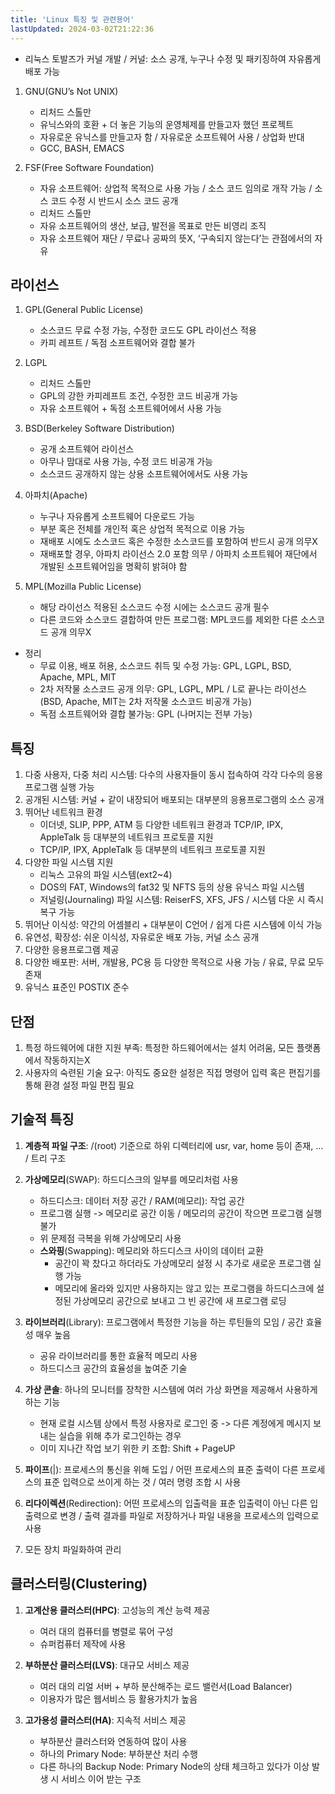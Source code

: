 ```yaml
---
title: 'Linux 특징 및 관련용어'
lastUpdated: 2024-03-02T21:22:36
---
```


- 리눅스 토발즈가 커널 개발 / 커널: 소스 공개, 누구나 수정 및 패키징하여 자유롭게 배포 가능

1. GNU(GNU’s Not UNIX)
   - 리처드 스톨만
   - 유닉스와의 호환 + 더 놓은 기능의 운영체제를 만들고자 했던 프로젝트
   - 자유로운 유닉스를 만들고자 함 / 자유로운 소프트웨어 사용 / 상업화 반대
   - GCC, BASH, EMACS
  
2. FSF(Free Software Foundation)
   * 자유 소프트웨어: 상업적 목적으로 사용 가능 / 소스 코드 임의로 개작 가능 / 소스 코드 수정 시 반드시 소스 코드
   공개
   - 리처드 스톨만
   - 자유 소프트웨어의 생산, 보급, 발전을 목표로 만든 비영리 조직
   - 자유 소프트웨어 재단 / 무료나 공짜의 뜻X, ‘구속되지 않는다’는 관점에서의 자유
  
## 라이선스

1. GPL(General Public License)
   - 소스코드 무료 수정 가능, 수정한 코드도 GPL 라이선스 적용
   - 카피 레프트 / 독점 소프트웨어와 결합 불가
  
2. LGPL
   - 리처드 스톨만
   - GPL의 강한 카피레프트 조건, 수정한 코드 비공개 가능
   - 자유 소프트웨어 + 독점 소프트웨어에서 사용 가능
  
3. BSD(Berkeley Software Distribution)
   - 공개 소프트웨어 라이선스
   - 아무나 맘대로 사용 가능, 수정 코드 비공개 가능
   - 소스코드 공개하지 않는 상용 소프트웨어에서도 사용 가능
  
4. 아파치(Apache)
   - 누구나 자유롭게 소프트웨어 다운로드 가능
   - 부분 혹은 전체를 개인적 혹은 상업적 목적으로 이용 가능
   - 재배포 시에도 소스코드 혹은 수정한 소스코드를 포함하여 반드시 공개 의무X
   - 재배포할 경우, 아파치 라이선스 2.0 포함 의무 / 아파치 소프트웨어 재단에서 개발된 소프트웨어임을 명확히
   밝혀야 함

5. MPL(Mozilla Public License)
   - 해당 라이선스 적용된 소스코드 수정 시에는 소스코드 공개 필수
   - 다른 코드와 소스코드 결합하여 만든 프로그램: MPL코드를 제외한 다른 소스코드 공개 의무X
  
* 정리
  - 무료 이용, 배포 허용, 소스코드 취득 및 수정 가능: GPL, LGPL, BSD, Apache, MPL, MIT
  - 2차 저작물 소스코드 공개 의무: GPL, LGPL, MPL / L로 끝나는 라이선스
  (BSD, Apache, MIT는 2차 저작물 소스코드 비공개 가능)
  - 독점 소프트웨어와 결합 불가능: GPL (나머지는 전부 가능)

## 특징

1. 다중 사용자, 다중 처리 시스템: 다수의 사용자들이 동시 접속하여 각각 다수의 응용프로그램 실행 가능
2. 공개된 시스템: 커널 + 같이 내장되어 배포되는 대부분의 응용프로그램의 소스 공개
3. 뛰어난 네트워크 환경
   - 이더넷, SLIP, PPP, ATM 등 다양한 네트워크 환경과 TCP/IP, IPX, AppleTalk 등 대부분의 네트워크 프로토콜
   지원
   - TCP/IP, IPX, AppleTalk 등 대부분의 네트워크 프로토콜 지원
4. 다양한 파일 시스템 지원
   - 리눅스 고유의 파일 시스템(ext2~4)
   - DOS의 FAT, Windows의 fat32 및 NFTS 등의 상용 유닉스 파일 시스템
   - 저널링(Journaling) 파일 시스템: ReiserFS, XFS, JFS / 시스템 다운 시 즉시 복구 가능
5. 뛰어난 이식성: 약간의 어셈블리 + 대부분이 C언어 / 쉽게 다른 시스템에 이식 가능
6. 유연성, 확장성: 쉬운 이식성, 자유로운 배포 가능, 커널 소스 공개
7. 다양한 응용프로그램 제공
8. 다양한 배포판: 서버, 개발용, PC용 등 다양한 목적으로 사용 가능 / 유료, 무료 모두 존재
9. 유닉스 표준인 POSTIX 준수

## 단점

1. 특정 하드웨어에 대한 지원 부족: 특정한 하드웨어에서는 설치 어려움, 모든 플랫폼에서 작동하지는X
2. 사용자의 숙련된 기술 요구: 아직도 중요한 설정은 직접 명령어 입력 혹은 편집기를 통해 환경 설정 파일 편집 필요

## 기술적 특징

1. **계층적 파일 구조**: /(root) 기준으로 하위 디렉터리에 usr, var, home 등이 존재, ... / 트리 구조

2. **가상메모리**(SWAP): 하드디스크의 일부를 메모리처럼 사용
   - 하드디스크: 데이터 저장 공간 / RAM(메모리): 작업 공간
   - 프로그램 실행 -> 메모리로 공간 이동 / 메모리의 공간이 작으면 프로그램 실행 불가
   - 위 문제점 극복을 위해 가상메모리 사용
   * **스와핑**(Swapping): 메모리와 하드디스크 사이의 데이터 교환
     - 공간이 꽉 찼다고 하더라도 가상메모리 설정 시 추가로 새로운 프로그램 실행 가능
     - 메모리에 올라와 있지만 사용하지는 않고 있는 프로그램을 하드디스크에 설정된 가상메모리 공간으로 보내고 그
     빈 공간에 새 프로그램 로딩

3. **라이브러리**(Library): 프로그램에서 특정한 기능을 하는 루틴들의 모임 / 공간 효율성 매우 높음
   - 공유 라이브러리를 통한 효율적 메모리 사용
   - 하드디스크 공간의 효율성을 높여준 기술

4. **가상 콘솔**: 하나의 모니터를 장착한 시스템에 여러 가상 화면을 제공해서 사용하게 하는 기능
   - 현재 로컬 시스템 상에서 특정 사용자로 로그인 중 -> 다른 계정에게 메시지 보내는 실습을 위해 추가
   로그인하는 경우
   - 이미 지나간 작업 보기 위한 키 조합: Shift + PageUP

5. **파이프**(|): 프로세스의 통신을 위해 도입 / 어떤 프로세스의 표준 출력이 다른 프로세스의 표준 입력으로 쓰이게 하는 것 / 여러 명령 조합 시 사용

6. **리다이렉션**(Redirection): 어떤 프로세스의 입출력을 표춘 입출력이 아닌 다른 입출력으로 변경 / 출력 결과를 파일로
저장하거나 파일 내용을 프로세스의 입력으로 사용

7. 모든 장치 파일화하여 관리

## 클러스터링(Clustering)

1. **고계산용 클러스터(HPC)**: 고성능의 계산 능력 제공
   - 여러 대의 컴퓨터를 병렬로 묶어 구성
   - 슈퍼컴퓨터 제작에 사용

2. **부하분산 클러스터(LVS)**: 대규모 서비스 제공
   - 여러 대의 리얼 서버 + 부하 분산해주는 로드 밸런서(Load Balancer)
   - 이용자가 많은 웹서비스 등 활용가치가 높음
  
3. **고가용성 클러스터(HA)**: 지속적 서비스 제공
   - 부하분산 클러스터와 연동하여 많이 사용
   - 하나의 Primary Node: 부하분산 처리 수행
   - 다른 하나의 Backup Node: Primary Node의 상태 체크하고 있다가 이상 발생 시 서비스 이어 받는 구조